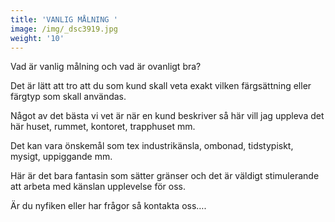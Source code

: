 ```yaml
---
title: 'VANLIG MÅLNING '
image: /img/_dsc3919.jpg
weight: '10'
---
```

Vad är vanlig målning och vad är ovanligt bra?

Det är lätt att tro att du som kund skall veta exakt vilken färgsättning eller färgtyp som skall användas.

Något av det bästa vi vet är när en kund beskriver så här vill jag uppleva det här huset, rummet, kontoret, trapphuset mm.

Det kan vara önskemål som tex industrikänsla, ombonad, tidstypiskt, mysigt, uppiggande mm.

Här är det bara fantasin som sätter gränser och det är väldigt stimulerande att arbeta med känslan upplevelse för oss.

Är du nyfiken eller har frågor så kontakta oss….
